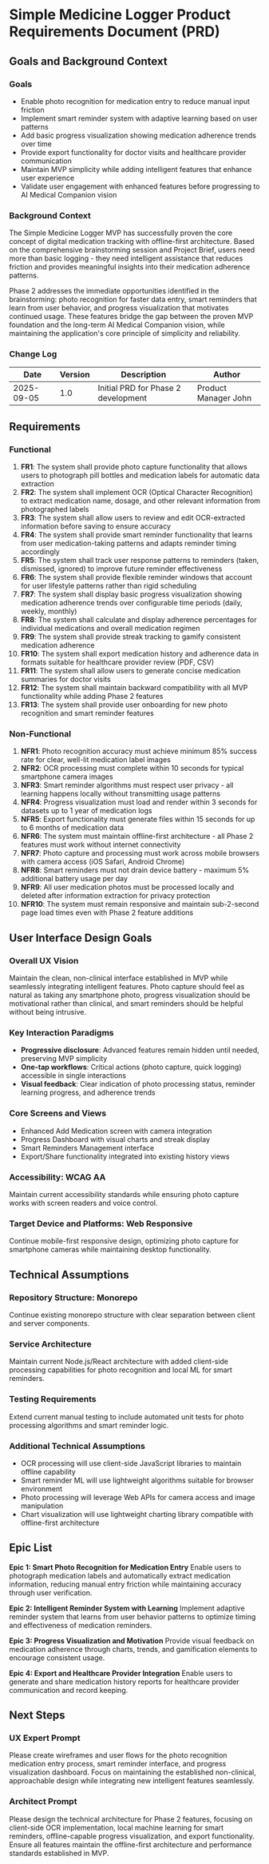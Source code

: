 # Simple Medicine Logger Product Requirements Document (PRD)

## Goals and Background Context

### Goals
- Enable photo recognition for medication entry to reduce manual input friction
- Implement smart reminder system with adaptive learning based on user patterns  
- Add basic progress visualization showing medication adherence trends over time
- Provide export functionality for doctor visits and healthcare provider communication
- Maintain MVP simplicity while adding intelligent features that enhance user experience
- Validate user engagement with enhanced features before progressing to AI Medical Companion vision

### Background Context

The Simple Medicine Logger MVP has successfully proven the core concept of digital medication tracking with offline-first architecture. Based on the comprehensive brainstorming session and Project Brief, users need more than basic logging - they need intelligent assistance that reduces friction and provides meaningful insights into their medication adherence patterns.

Phase 2 addresses the immediate opportunities identified in the brainstorming: photo recognition for faster data entry, smart reminders that learn from user behavior, and progress visualization that motivates continued usage. These features bridge the gap between the proven MVP foundation and the long-term AI Medical Companion vision, while maintaining the application's core principle of simplicity and reliability.

### Change Log
| Date | Version | Description | Author |
|------|---------|-------------|---------|
| 2025-09-05 | 1.0 | Initial PRD for Phase 2 development | Product Manager John |

## Requirements

### Functional

1. **FR1**: The system shall provide photo capture functionality that allows users to photograph pill bottles and medication labels for automatic data extraction
2. **FR2**: The system shall implement OCR (Optical Character Recognition) to extract medication name, dosage, and other relevant information from photographed labels
3. **FR3**: The system shall allow users to review and edit OCR-extracted information before saving to ensure accuracy
4. **FR4**: The system shall provide smart reminder functionality that learns from user medication-taking patterns and adapts reminder timing accordingly
5. **FR5**: The system shall track user response patterns to reminders (taken, dismissed, ignored) to improve future reminder effectiveness
6. **FR6**: The system shall provide flexible reminder windows that account for user lifestyle patterns rather than rigid scheduling
7. **FR7**: The system shall display basic progress visualization showing medication adherence trends over configurable time periods (daily, weekly, monthly)
8. **FR8**: The system shall calculate and display adherence percentages for individual medications and overall medication regimen
9. **FR9**: The system shall provide streak tracking to gamify consistent medication adherence
10. **FR10**: The system shall export medication history and adherence data in formats suitable for healthcare provider review (PDF, CSV)
11. **FR11**: The system shall allow users to generate concise medication summaries for doctor visits
12. **FR12**: The system shall maintain backward compatibility with all MVP functionality while adding Phase 2 features
13. **FR13**: The system shall provide user onboarding for new photo recognition and smart reminder features

### Non-Functional

1. **NFR1**: Photo recognition accuracy must achieve minimum 85% success rate for clear, well-lit medication label images
2. **NFR2**: OCR processing must complete within 10 seconds for typical smartphone camera images
3. **NFR3**: Smart reminder algorithms must respect user privacy - all learning happens locally without transmitting usage patterns
4. **NFR4**: Progress visualization must load and render within 3 seconds for datasets up to 1 year of medication logs
5. **NFR5**: Export functionality must generate files within 15 seconds for up to 6 months of medication data
6. **NFR6**: The system must maintain offline-first architecture - all Phase 2 features must work without internet connectivity
7. **NFR7**: Photo capture and processing must work across mobile browsers with camera access (iOS Safari, Android Chrome)
8. **NFR8**: Smart reminders must not drain device battery - maximum 5% additional battery usage per day
9. **NFR9**: All user medication photos must be processed locally and deleted after information extraction for privacy protection
10. **NFR10**: The system must remain responsive and maintain sub-2-second page load times even with Phase 2 feature additions

## User Interface Design Goals

### Overall UX Vision
Maintain the clean, non-clinical interface established in MVP while seamlessly integrating intelligent features. Photo capture should feel as natural as taking any smartphone photo, progress visualization should be motivational rather than clinical, and smart reminders should be helpful without being intrusive.

### Key Interaction Paradigms
- **Progressive disclosure**: Advanced features remain hidden until needed, preserving MVP simplicity
- **One-tap workflows**: Critical actions (photo capture, quick logging) accessible in single interactions
- **Visual feedback**: Clear indication of photo processing status, reminder learning progress, and adherence trends

### Core Screens and Views
- Enhanced Add Medication screen with camera integration
- Progress Dashboard with visual charts and streak display
- Smart Reminders Management interface
- Export/Share functionality integrated into existing history views

### Accessibility: WCAG AA
Maintain current accessibility standards while ensuring photo capture works with screen readers and voice control.

### Target Device and Platforms: Web Responsive
Continue mobile-first responsive design, optimizing photo capture for smartphone cameras while maintaining desktop functionality.

## Technical Assumptions

### Repository Structure: Monorepo
Continue existing monorepo structure with clear separation between client and server components.

### Service Architecture
Maintain current Node.js/React architecture with added client-side processing capabilities for photo recognition and local ML for smart reminders.

### Testing Requirements
Extend current manual testing to include automated unit tests for photo processing algorithms and smart reminder logic.

### Additional Technical Assumptions
- OCR processing will use client-side JavaScript libraries to maintain offline capability
- Smart reminder ML will use lightweight algorithms suitable for browser environment
- Photo processing will leverage Web APIs for camera access and image manipulation
- Chart visualization will use lightweight charting library compatible with offline-first architecture

## Epic List

**Epic 1: Smart Photo Recognition for Medication Entry**
Enable users to photograph medication labels and automatically extract medication information, reducing manual entry friction while maintaining accuracy through user verification.

**Epic 2: Intelligent Reminder System with Learning**
Implement adaptive reminder system that learns from user behavior patterns to optimize timing and effectiveness of medication reminders.

**Epic 3: Progress Visualization and Motivation**
Provide visual feedback on medication adherence through charts, trends, and gamification elements to encourage consistent usage.

**Epic 4: Export and Healthcare Provider Integration**
Enable users to generate and share medication history reports for healthcare provider communication and record keeping.

## Next Steps

### UX Expert Prompt
Please create wireframes and user flows for the photo recognition medication entry process, smart reminder interface, and progress visualization dashboard. Focus on maintaining the established non-clinical, approachable design while integrating new intelligent features seamlessly.

### Architect Prompt
Please design the technical architecture for Phase 2 features, focusing on client-side OCR implementation, local machine learning for smart reminders, offline-capable progress visualization, and export functionality. Ensure all features maintain the offline-first architecture and performance standards established in MVP.